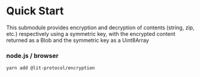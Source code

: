 # Quick Start

This submodule provides encryption and decryption of contents (string, zip, etc.) respectively using a symmetric key, with the encrypted content returned as a Blob and the symmetric key as a Uint8Array

### node.js / browser

```
yarn add @lit-protocol/encryption
```

```
